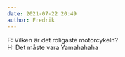 ```yaml
---
date: 2021-07-22 20:49
author: Fredrik
---
```

F: Vilken är det roligaste motorcykeln?   
H: Det måste vara Yamahahaha   
